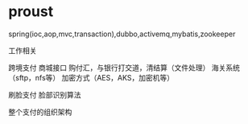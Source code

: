 # proust
spring(ioc,aop,mvc,transaction),dubbo,activemq,mybatis,zookeeper

工作相关

跨境支付
商城接口
购付汇，与银行打交道，清结算（文件处理）
海关系统（sftp，nfs等）  加密方式（AES，AKS，加密机等）


刷脸支付
脸部识别算法

整个支付的组织架构